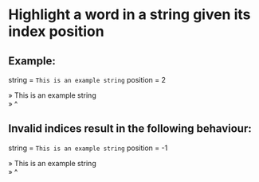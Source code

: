 Highlight a word in a string given its index position
====

Example:
----
string = `This is an example string`
position = 2

» This is an example string   
»         ^

Invalid indices result in the following behaviour:
----
string = `This is an example string`
position = -1

» This is an example string   
»                           ^
